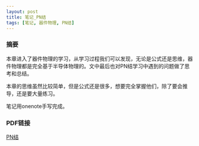 ```yaml
---
layout: post
title: 笔记_PN结
tags: [笔记, 器件物理, PN结]
---
```


### 摘要

本章进入了器件物理的学习，从学习过程我们可以发现，无论是公式还是思维，器件物理都是完全基于半导体物理的。文中最后也对PN结学习中遇到的问题做了思考和总结。

本章的思维虽然比较简单，但是公式还是很多，想要完全掌握他们，除了要会推导，还是要大量练习。

笔记用onenote手写完成。

### PDF链接

[PN结](https://naibaowjk.github.io/documents/笔记_PN结.pdf)